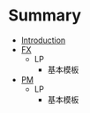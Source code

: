 # Summary

* [Introduction](README.md)
* [FX](content/fx.md)
   * LP
       * 基本模板
* [PM](content/PM.md)
   * LP
       * 基本模板